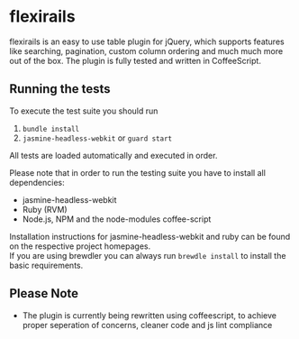 # flexirails

flexirails is an easy to use table plugin for jQuery, which supports features like 
searching, pagination, custom column ordering and much much more out of the box. 
The plugin is fully tested and written in CoffeeScript.

## Running the tests

To execute the test suite you should run

  1. `bundle install`
  2. `jasmine-headless-webkit` or `guard start`
  
All tests are loaded automatically and executed in order.  

Please note that in order to run the testing suite you have to install all dependencies:
 
  - jasmine-headless-webkit
  - Ruby (RVM)
  - Node.js, NPM and the node-modules coffee-script
  
Installation instructions for jasmine-headless-webkit and ruby can be found on the respective project homepages.  
If you are using brewdler you can always run `brewdle install` to install the basic requirements.

## Please Note

- The plugin is currently being rewritten using coffeescript, to achieve proper seperation of concerns, cleaner code and js lint compliance